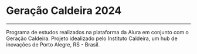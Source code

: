# Geração Caldeira 2024
---
Programa de estudos realizados na plataforma da Alura em conjunto com o Geração Caldeira.
Projeto idealizado pelo Instituto Caldeira, um hub de inovações de Porto Alegre, RS - Brasil.

